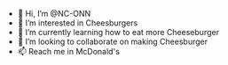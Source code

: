 - 👋 Hi, I’m @NC-ONN
- 👀 I’m interested in Cheesburgers
- 🌱 I’m currently learning how to eat more Cheeseburger
- 💞️ I’m looking to collaborate on making Cheesburger
- 📫 Reach me in McDonald's

<!---
NC-ONN/NC-ONN is a ✨ special ✨ repository because its `README.md` (this file) appears on your GitHub profile.
You can click the Preview link to take a look at your changes.
--->

